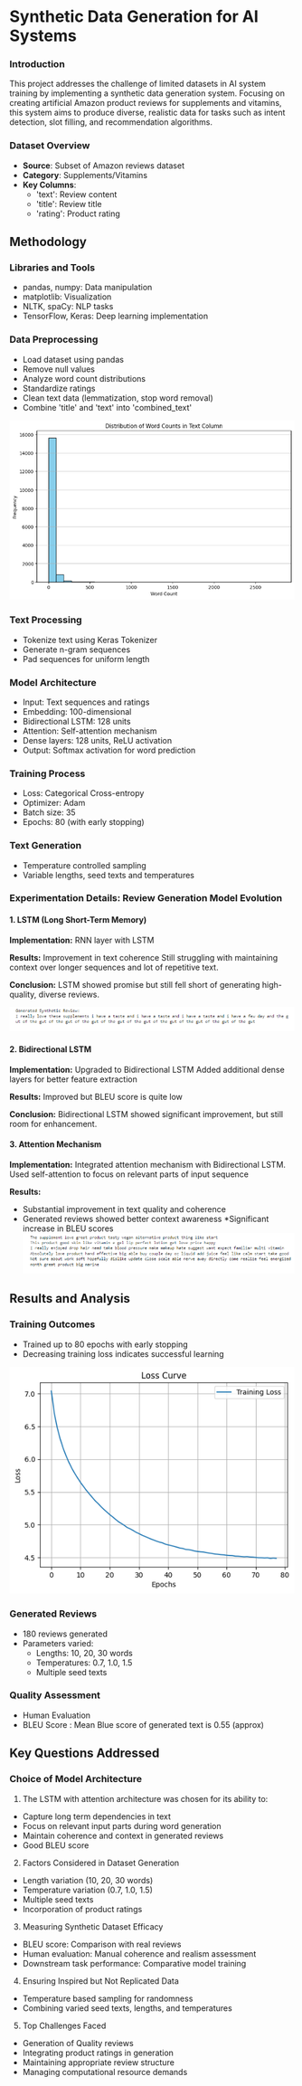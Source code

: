 
# Synthetic Data Generation for AI Systems

### Introduction

This project addresses the challenge of limited datasets in AI system training by implementing a synthetic data generation system. Focusing on creating artificial Amazon product reviews for supplements and vitamins, this system aims to produce diverse, realistic data for tasks such as intent detection, slot filling, and recommendation algorithms.

### Dataset Overview

* **Source**: Subset of Amazon reviews dataset
* **Category**: Supplements/Vitamins
* **Key Columns**:
    * 'text': Review content
    * 'title': Review title
    * 'rating': Product rating


## Methodology

### Libraries and Tools

* pandas, numpy: Data manipulation
* matplotlib: Visualization
* NLTK, spaCy: NLP tasks
* TensorFlow, Keras: Deep learning implementation

### Data Preprocessing

* Load dataset using pandas
* Remove null values
* Analyze word count distributions
* Standardize ratings
* Clean text data (lemmatization, stop word removal)
* Combine 'title' and 'text' into 'combined_text'

![Word Count of Reviews](https://github.com/gulshan-100/Synthetic-Data-Generation/blob/main/Images/download%20(1).png)




### Text Processing

* Tokenize text using Keras Tokenizer
* Generate n-gram sequences
* Pad sequences for uniform length

### Model Architecture

* Input: Text sequences and ratings
* Embedding: 100-dimensional
* Bidirectional LSTM: 128 units
* Attention: Self-attention mechanism
* Dense layers: 128 units, ReLU activation
* Output: Softmax activation for word prediction

### Training Process

* Loss: Categorical Cross-entropy
* Optimizer: Adam
* Batch size: 35
* Epochs: 80 (with early stopping)

### Text Generation

* Temperature controlled sampling
* Variable lengths, seed texts and temperatures

### Experimentation Details: Review Generation Model Evolution



#### 1. LSTM (Long Short-Term Memory)

**Implementation:** RNN layer with LSTM 

**Results:**
Improvement in text coherence
Still struggling with maintaining context over longer sequences and lot of repetitive text.

**Conclusion:**
LSTM showed promise but still fell short of generating high-quality, diverse reviews.

![LSTM Output](https://github.com/gulshan-100/Synthetic-Data-Generation/blob/main/Images/output-LSTM.png)



#### 2. Bidirectional LSTM
**Implementation:** Upgraded to Bidirectional LSTM
Added additional dense layers for better feature extraction

**Results:** Improved but BLEU score is quite low

**Conclusion:** Bidirectional LSTM showed significant improvement, but still room for enhancement.

#### 3. Attention Mechanism
**Implementation:** Integrated attention mechanism with Bidirectional LSTM. Used self-attention to focus on relevant parts of input sequence

**Results:**

* Substantial improvement in text quality and coherence
* Generated reviews showed better context awareness
*Significant increase in BLEU scores
![Output Attention40](https://github.com/gulshan-100/Synthetic-Data-Generation/blob/main/Images/output-attention40.png)


## Results and Analysis
### Training Outcomes

* Trained up to 80 epochs with early stopping
* Decreasing training loss indicates successful learning

![Training Performance](https://github.com/gulshan-100/Synthetic-Data-Generation/blob/main/Images/download%20(2).png)

### Generated Reviews

* 180 reviews generated
* Parameters varied:
    * Lengths: 10, 20, 30 words
    * Temperatures: 0.7, 1.0, 1.5
    * Multiple seed texts


### Quality Assessment

* Human Evaluation
* BLEU Score : Mean Blue score of generated text is 0.55 (approx)

## Key Questions Addressed

### Choice of Model Architecture

1. The LSTM with attention architecture was chosen for its ability to:

* Capture long term dependencies in text
* Focus on relevant input parts during word generation
* Maintain coherence and context in generated reviews
* Good BLEU score

2. Factors Considered in Dataset Generation

* Length variation (10, 20, 30 words)
* Temperature variation (0.7, 1.0, 1.5)
* Multiple seed texts
* Incorporation of product ratings

3. Measuring Synthetic Dataset Efficacy

* BLEU score: Comparison with real reviews
* Human evaluation: Manual coherence and realism assessment
* Downstream task performance: Comparative model training

4. Ensuring Inspired but Not Replicated Data

* Temperature based sampling for randomness
* Combining varied seed texts, lengths, and temperatures

5. Top Challenges Faced

* Generation of Quality reviews
* Integrating product ratings in generation
* Maintaining appropriate review structure
* Managing computational resource demands
